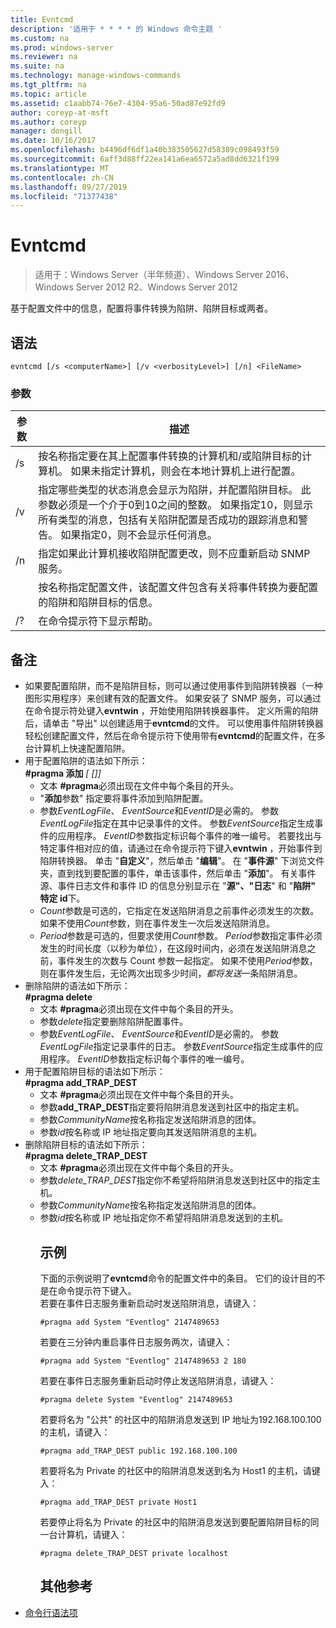```yaml
---
title: Evntcmd
description: '适用于 * * * * 的 Windows 命令主题 '
ms.custom: na
ms.prod: windows-server
ms.reviewer: na
ms.suite: na
ms.technology: manage-windows-commands
ms.tgt_pltfrm: na
ms.topic: article
ms.assetid: c1aabb74-76e7-4304-95a6-50ad87e92fd9
author: coreyp-at-msft
ms.author: coreyp
manager: dongill
ms.date: 10/16/2017
ms.openlocfilehash: b4496df6df1a40b383505627d58389c098493f59
ms.sourcegitcommit: 6aff3d88ff22ea141a6ea6572a5ad8dd6321f199
ms.translationtype: MT
ms.contentlocale: zh-CN
ms.lasthandoff: 09/27/2019
ms.locfileid: "71377438"
---
```

# <a name="evntcmd"></a>Evntcmd

>适用于：Windows Server（半年频道）、Windows Server 2016、Windows Server 2012 R2、Windows Server 2012

基于配置文件中的信息，配置将事件转换为陷阱、陷阱目标或两者。   
## <a name="syntax"></a>语法  
```  
evntcmd [/s <computerName>] [/v <verbosityLevel>] [/n] <FileName>  
```  
### <a name="parameters"></a>参数  

|      参数      |                                                                                                                                                            描述                                                                                                                                                             |
|---------------------|------------------------------------------------------------------------------------------------------------------------------------------------------------------------------------------------------------------------------------------------------------------------------------------------------------------------------------|
|  /s <computerName>  |                                                         按名称指定要在其上配置事件转换的计算机和/或陷阱目标的计算机。 如果未指定计算机，则会在本地计算机上进行配置。                                                          |
| /v <verbosityLevel> | 指定哪些类型的状态消息会显示为陷阱，并配置陷阱目标。 此参数必须是一个介于0到10之间的整数。 如果指定10，则显示所有类型的消息，包括有关陷阱配置是否成功的跟踪消息和警告。 如果指定0，则不会显示任何消息。 |
|         /n          |                                                                                                           指定如果此计算机接收陷阱配置更改，则不应重新启动 SNMP 服务。                                                                                                            |
|     <FileName>      |                                                                                     按名称指定配置文件，该配置文件包含有关将事件转换为要配置的陷阱和陷阱目标的信息。                                                                                     |
|         /?          |                                                                                                                                                在命令提示符下显示帮助。                                                                                                                                                |

## <a name="remarks"></a>备注  
- 如果要配置陷阱，而不是陷阱目标，则可以通过使用事件到陷阱转换器（一种图形实用程序）来创建有效的配置文件。 如果安装了 SNMP 服务，可以通过在命令提示符处键入**evntwin** ，开始使用陷阱转换器事件。 定义所需的陷阱后，请单击 "导出" 以创建适用于**evntcmd**的文件。 可以使用事件陷阱转换器轻松创建配置文件，然后在命令提示符下使用带有**evntcmd**的配置文件，在多台计算机上快速配置陷阱。  
- 用于配置陷阱的语法如下所示：  
  **#pragma 添加**<em><EventLogFile> <EventSource> <EventID> [<Count> [<Period>]]</em>  
  -   文本 **#pragma**必须出现在文件中每个条目的开头。  
  -   "**添加**参数" 指定要将事件添加到陷阱配置。  
  -   参数*EventLogFile*、 *EventSource*和*EventID*是必需的。 参数*EventLogFile*指定在其中记录事件的文件。 参数*EventSource*指定生成事件的应用程序。 *EventID*参数指定标识每个事件的唯一编号。 若要找出与特定事件相对应的值，请通过在命令提示符下键入**evntwin** ，开始事件到陷阱转换器。 单击 "**自定义**"，然后单击 "**编辑**"。 在 "**事件源**" 下浏览文件夹，直到找到要配置的事件，单击该事件，然后单击 "**添加**"。 有关事件源、事件日志文件和事件 ID 的信息分别显示在 "**源"、"日志**" 和 "**陷阱" 特定 id**下。  
  -   *Count*参数是可选的，它指定在发送陷阱消息之前事件必须发生的次数。 如果不使用*Count*参数，则在事件发生一次后发送陷阱消息。  
  -   *Period*参数是可选的，但要求使用*Count*参数。 *Period*参数指定事件必须发生的时间长度（以秒为单位），在这段时间内，必须在发送陷阱消息之前，事件发生的次数与 Count 参数一起指定。 如果不使用*Period*参数，则在事件发生后，无论两次出现多少时间，*都将发送*一条陷阱消息。  
- 删除陷阱的语法如下所示：  
  **#pragma delete**<em><EventLogFile> <EventSource> <EventID></em>  
  -   文本 **#pragma**必须出现在文件中每个条目的开头。  
  -   参数*delete*指定要删除陷阱配置事件。  
  -   参数*EventLogFile*、 *EventSource*和*EventID*是必需的。 参数*EventLogFile*指定记录事件的日志。 参数*EventSource*指定生成事件的应用程序。 *EventID*参数指定标识每个事件的唯一编号。  
- 用于配置陷阱目标的语法如下所示：  
  **#pragma add_TRAP_DEST**<em><CommunityName> <HostID></em>  
  -   文本 **#pragma**必须出现在文件中每个条目的开头。  
  -   参数**add_TRAP_DEST**指定要将陷阱消息发送到社区中的指定主机。  
  -   参数*CommunityName*按名称指定发送陷阱消息的团体。  
  -   参数*id*按名称或 IP 地址指定要向其发送陷阱消息的主机。  
- 删除陷阱目标的语法如下所示：  
  **#pragma delete_TRAP_DEST**<em><CommunityName> <HostID></em>  
  - 文本 **#pragma**必须出现在文件中每个条目的开头。  
  - 参数*delete_TRAP_DEST*指定你不希望将陷阱消息发送到社区中的指定主机。  
  - 参数*CommunityName*按名称指定发送陷阱消息的团体。  
  - 参数*id*按名称或 IP 地址指定你不希望将陷阱消息发送到的主机。  
    ## <a name="BKMK_Examples"></a>示例  
    下面的示例说明了**evntcmd**命令的配置文件中的条目。 它们的设计目的不是在命令提示符下键入。  
    若要在事件日志服务重新启动时发送陷阱消息，请键入：  
    ```  
    #pragma add System "Eventlog" 2147489653  
    ```  
    若要在三分钟内重启事件日志服务两次，请键入：  
    ```  
    #pragma add System "Eventlog" 2147489653 2 180  
    ```  
    若要在事件日志服务重新启动时停止发送陷阱消息，请键入：  
    ```  
    #pragma delete System "Eventlog" 2147489653  
    ```  
    若要将名为 "公共" 的社区中的陷阱消息发送到 IP 地址为192.168.100.100 的主机，请键入：  
    ```  
    #pragma add_TRAP_DEST public 192.168.100.100  
    ```  
    若要将名为 Private 的社区中的陷阱消息发送到名为 Host1 的主机，请键入：  
    ```  
    #pragma add_TRAP_DEST private Host1  
    ```  
    若要停止将名为 Private 的社区中的陷阱消息发送到要配置陷阱目标的同一台计算机，请键入：  
    ```  
    #pragma delete_TRAP_DEST private localhost  
    ```  
    ## <a name="additional-references"></a>其他参考  
- [命令行语法项](command-line-syntax-key.md)  
